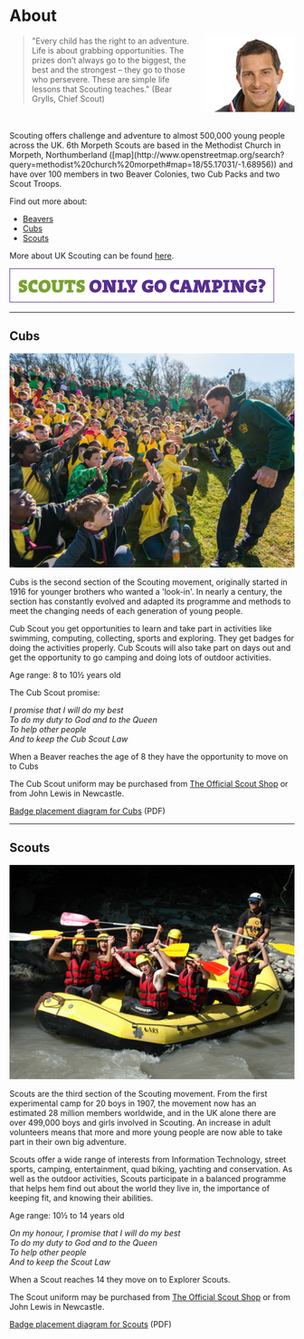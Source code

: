 # About

<div style="float:right; padding-left:5%;"><img src="images/bear-grylls.jpeg" alt="Bear Grylls"></div>
<blockquote>"Every child has the right to an adventure. Life is about grabbing opportunities. The prizes don’t always go to the biggest, the best and the strongest – they go to those who persevere. These are simple life lessons that Scouting teaches." (Bear Grylls, Chief Scout)</blockquote>
<br><br>
Scouting offers challenge and adventure to almost 500,000 young people across the UK. 6th Morpeth Scouts are based in the Methodist Church in Morpeth, Northumberland ([map](http://www.openstreetmap.org/search?query=methodist%20church%20morpeth#map=18/55.17031/-1.68956)) and have over 100 members in two Beaver Colonies, two Cub Packs and two Scout Troops.

Find out more about: 

* [Beavers](/beavers)
* [Cubs](#cubs)
* [Scouts](#scouts)

More about UK Scouting can be found [here](http://scouts.org.uk).

![Scouts banner image](images/banner.gif)

-----

## <a name="cubs">Cubs</a>

![Cubs](images/cubs.jpg)

Cubs is the second section of the Scouting movement, originally started in 1916 for younger brothers who wanted a 'look-in'. In nearly a century, the section has constantly evolved and adapted its programme and methods to meet the changing needs of each generation of young people.

Cub Scout you get opportunities to learn and take part in activities like swimming, computing, collecting, sports and exploring. They get badges for doing the activities properly. Cub Scouts will also take part on days out and get the opportunity to go camping and doing lots of outdoor activities.

Age range: 8 to 10½ years old

The Cub Scout promise:

_I promise that I will do my best<br>
To do my duty to God and to the Queen<br>
To help other people<br>
And to keep the Cub Scout Law_

When a Beaver reaches the age of 8 they have the opportunity to move on to Cubs

The Cub Scout uniform may be purchased from [The Official Scout Shop](http://shop.scouts.org.uk/s-3-cubs.aspx?SectionFilterID=3&sectioncategories=true) or from John Lewis in Newcastle.

[Badge placement diagram for Cubs](media/CubsUniformDiagram.pdf) (PDF)

-----

## <a name="scouts">Scouts</a>

![Scouts](images/scouts.jpg)

Scouts are the third section of the Scouting movement. From the first experimental camp for 20 boys in 1907, the movement now has an estimated 28 million members worldwide, and in the UK alone there are over 499,000 boys and girls involved in Scouting. An increase in adult volunteers means that more and more young people are now able to take part in their own big adventure.

Scouts offer a wide range of interests from Information Technology, street sports, camping, entertainment, quad biking, yachting and conservation. As well as the outdoor activities, Scouts participate in a balanced programme that helps hem find out about the world they live in, the importance of keeping fit, and knowing their abilities.

Age range: 10½ to 14 years old

_On my honour, I promise that I will do my best<br>
To do my duty to God and to the Queen<br>
To help other people<br>
And to keep the Scout Law_

When a Scout reaches 14 they move on to Explorer Scouts.

The Scout uniform may be purchased from [The Official Scout Shop](http://shop.scouts.org.uk/s-8-scouts.aspx?SectionFilterID=8&sectioncategories=true) or from John Lewis in Newcastle.

[Badge placement diagram for Scouts](media/ScoutsUniformDiagram.pdf) (PDF)
